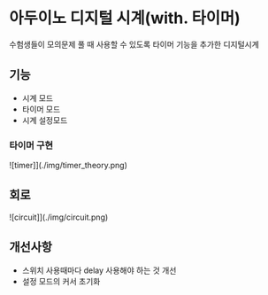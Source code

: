 # 아두이노 디지털 시계(with. 타이머)
수험생들이 모의문제 풀 때 사용할 수 있도록 타이머 기능을 추가한 디지털시계

## 기능
- 시계 모드
- 타이머 모드
- 시계 설정모드

### 타이머 구현
![timer]](./img/timer_theory.png)

## 회로
![circuit]](./img/circuit.png)

## 개선사항
- 스위치 사용때마다 delay 사용해야 하는 것 개선
- 설정 모드의 커서 초기화
